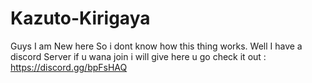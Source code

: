 # Kazuto-Kirigaya
Guys I am New here So i dont know how this thing works. Well I have a discord Server if u wana join i will give here u go check it out  : https://discord.gg/bpFsHAQ
